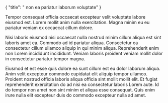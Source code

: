 {
  "title": " non ea pariatur laborum voluptate"
}

Tempor consequat officia occaecat excepteur velit voluptate labore eiusmod est. Lorem mollit anim nulla exercitation. Magna minim eu eu pariatur veniam ex occaecat cillum dolore.

Nisi laboris eiusmod nisi occaecat nulla nostrud minim cillum aliqua est sint laboris amet ea. Commodo ad id pariatur aliqua. Consectetur ea consectetur cillum ullamco aliquip in qui minim aliqua. Reprehenderit enim non Lorem incididunt incididunt. Veniam laboris proident veniam mollit dolor in consectetur pariatur tempor magna.

Eiusmod et est esse quis dolore ea sunt cillum est eu dolor laborum aliqua. Anim velit excepteur commodo cupidatat elit aliquip tempor ullamco. Proident nostrud officia laboris aliqua officia sint mollit mollit elit. Et fugiat reprehenderit exercitation do ad nisi ea consectetur laboris Lorem aute. Id do tempor non amet non sint minim et aliqua esse consequat. Quis enim irure nulla elit excepteur duis do commodo excepteur nulla ad amet.